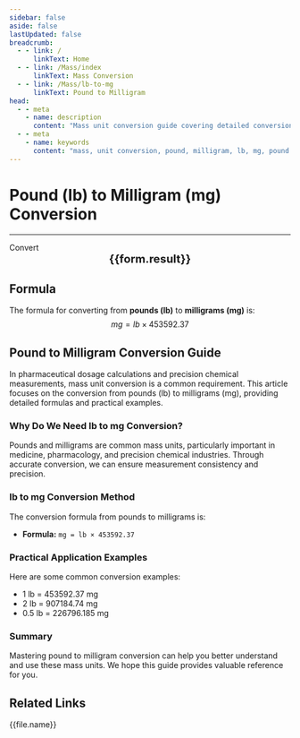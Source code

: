 ```yaml
---
sidebar: false
aside: false
lastUpdated: false
breadcrumb:
  - - link: /
      linkText: Home
  - - link: /Mass/index
      linkText: Mass Conversion
  - - link: /Mass/lb-to-mg
      linkText: Pound to Milligram
head:
  - - meta
    - name: description
      content: "Mass unit conversion guide covering detailed conversion formulas and explanations from pounds (lb) to milligrams (mg)."
  - - meta
    - name: keywords
      content: "mass, unit conversion, pound, milligram, lb, mg, pound to milligram, mass conversion guide"
---
```

# Pound (lb) to Milligram (mg) Conversion
---
<script setup>
import { onMounted, reactive, inject, ref } from 'vue'
import { NButton, NForm, NFormItem, NInput, NInputNumber, NSelect, NCard, useMessage,NGrid ,NGi } from 'naive-ui'
import { defineClientComponent } from 'vitepress'
import { Mass } from '../files';

const convert = inject('convert')

const form = reactive({
  number: null,
  result: '',
})

const convertHandler = () => {
  if (form.number !== null && !isNaN(form.number)) {
    const convertedValue = parseFloat(form.number) * 453592.37
    form.result = `${form.number}lb = ${convertedValue.toFixed(2)}mg`
  } else {
    form.result = 'Please enter a valid number.'
  }
}
</script>

<n-form size="large" :model="form">
  <n-form-item label="Pound (lb)">
    <n-input-number v-model:value="form.number" placeholder="Enter pounds" style="width: 100%" />
  </n-form-item>
  <n-form-item>
    <n-button type="info" @click="convertHandler" block>Convert</n-button>
  </n-form-item>
</n-form>

<n-card  embedded :bordered="false" hoverable>
  <div  style="text-align:center;font-size:20px;">
    <strong>{{form.result}}</strong>
  </div>
</n-card>

## Formula

The formula for converting from **pounds (lb)** to **milligrams (mg)** is:
$$ mg = lb \times 453592.37 $$

## Pound to Milligram Conversion Guide

In pharmaceutical dosage calculations and precision chemical measurements, mass unit conversion is a common requirement. This article focuses on the conversion from pounds (lb) to milligrams (mg), providing detailed formulas and practical examples.

### Why Do We Need lb to mg Conversion?

Pounds and milligrams are common mass units, particularly important in medicine, pharmacology, and precision chemical industries. Through accurate conversion, we can ensure measurement consistency and precision.

### lb to mg Conversion Method

The conversion formula from pounds to milligrams is:

- **Formula:** `mg = lb × 453592.37`

### Practical Application Examples

Here are some common conversion examples:

- 1 lb = 453592.37 mg
- 2 lb = 907184.74 mg
- 0.5 lb = 226796.185 mg

### Summary

Mastering pound to milligram conversion can help you better understand and use these mass units. We hope this guide provides valuable reference for you.

## Related Links
<n-grid x-gap="12" :cols="2">
  <n-gi v-for="(file, index) in Mass" :key="index">
    <n-button
      text
      tag="a"
      :href="file.path"
      type="info"
    >
      {{file.name}}
    </n-button>
  </n-gi>
</n-grid>